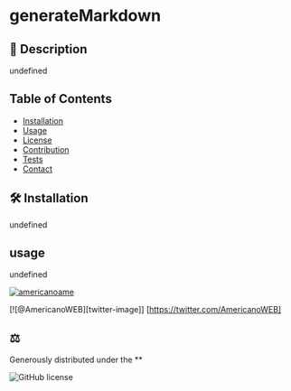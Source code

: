 # generateMarkdown

  ## 📖 Description
  undefined

  ## Table of Contents
* [Installation](#Installation)
* [Usage](#usage)
* [License](#license)
* [Contribution](#contribution)
* [Tests](#tests)
* [Contact](#contact)

## 🛠 Installation
  undefined

  ## usage
  undefined

[![americanoame](https://github.com/americanoame/My-Portfolio)](undefined 'My personal website)')

[![@AmericanoWEB][twitter-image]] [https://twitter.com/AmericanoWEB]

## ⚖️
  
Generously distributed under the ** 

  ![GitHub license](https://img.shields.io/badge/-undefinedyellow.svg)
